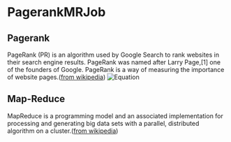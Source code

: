 # PagerankMRJob
## Pagerank
PageRank (PR) is an algorithm used by Google Search to rank websites in their search engine results. PageRank was named after Larry Page,[1] one of the founders of Google. PageRank is a way of measuring the importance of website pages.([from wikipedia](https://en.wikipedia.org/wiki/PageRank))
![Equation](../images/pagerank_equation.png)

## Map-Reduce
MapReduce is a programming model and an associated implementation for processing and generating big data sets with a parallel, distributed algorithm on a cluster.([from wikipedia](https://en.wikipedia.org/wiki/PageRank))
